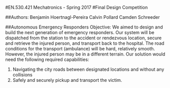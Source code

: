 #EN.530.421 Mechatronics - Spring 2017
#Final Design Competition

##Authors:
Benjamin Hoertnagl-Pereira
Calvin Pollard
Camden Schreeder




##Autonomous Emergency Responders
Objective: We aimed to design and build the next generation of emergency responders. Our system will be dispatched from the station to the accident or rendezvous location, secure and retrieve the injured person, and transport back to the hospital. The road conditions for the transport (ambulance) will be hard, relatively smooth. However, the injured person may be in a different   terrain. Our solution would need the following required capabilities:
1. Navigating the city roads between designated locations and without any collisions
2. Safely and securely pickup and transport the victim. 
